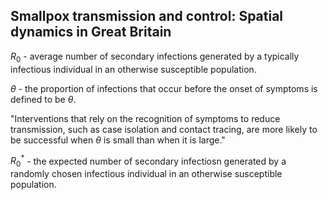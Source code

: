 ## Smallpox transmission and control: Spatial dynamics in Great Britain

$R_0$ - average number of secondary infections generated by a typically infectious individual in an otherwise susceptible population.

$\theta$ - the proportion of infections that occur before the onset of symptoms is defined to be $\theta$.

"Interventions that rely on the
recognition of symptoms to reduce transmission, such as case
isolation and contact tracing, are more likely to be successful when $\theta$ is small than when it is large."

$R_0^*$ - the expected number of secondary infectiosn generated by a randomly chosen infectious individual in an otherwise susceptible population.


<!--stackedit_data:
eyJoaXN0b3J5IjpbMjEyMzU3MzQ2NCw1Mjg5OTEwMzQsNDk3NT
Q0ODY3LDE3ODY3OTg3NTEsMTI5ODQ0NTk5MV19
-->